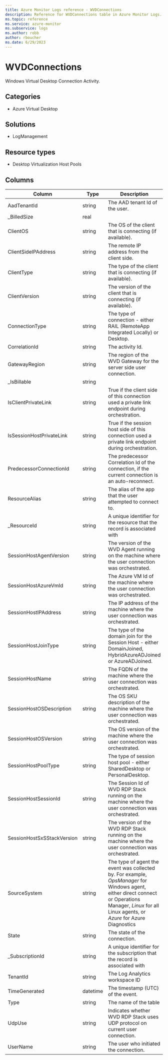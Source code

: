 ```yaml
---
title: Azure Monitor Logs reference - WVDConnections
description: Reference for WVDConnections table in Azure Monitor Logs.
ms.topic: reference
ms.service: azure-monitor
ms.subservice: logs
ms.author: robb
author: rboucher
ms.date: 6/29/2023
---
```


# WVDConnections

 Windows Virtual Desktop Connection Activity.

## Categories

- Azure Virtual Desktop
## Solutions

- LogManagement
## Resource types

- Desktop Virtualization Host Pools




## Columns

| Column | Type | Description |
| --- | --- | --- |
| AadTenantId | string | The AAD tenant Id of the user. |
| _BilledSize | real |  |
| ClientOS | string | The OS of the client that is connecting (if available). |
| ClientSideIPAddress | string | The remote IP address from the client side. |
| ClientType | string | The type of the client that is connecting (if available). |
| ClientVersion | string | The version of the client that is connecting (if available). |
| ConnectionType | string | The type of connection - either RAIL (RemoteApp Integrated Locally) or Desktop. |
| CorrelationId | string | The activity Id. |
| GatewayRegion | string | The region of the WVD Gateway for the server side user connection. |
| _IsBillable | string |  |
| IsClientPrivateLink | string | True if the client side of this connection used a private link endpoint during orchestration. |
| IsSessionHostPrivateLink | string | True if the session host side of this connection used a private link endpoint during orchestration. |
| PredecessorConnectionId | string | The predecessor Correlation Id of the connection, if the current connection is an auto-reconnect. |
| ResourceAlias | string | The alias of the app that the user attempted to connect to. |
| _ResourceId | string | A unique identifier for the resource that the record is associated with |
| SessionHostAgentVersion | string | The version of the WVD Agent running on the machine where the user connection was orchestrated. |
| SessionHostAzureVmId | string | The Azure VM Id of the machine where the user connection was orchestrated. |
| SessionHostIPAddress | string | The IP address of the machine where the user connection was orchestrated. |
| SessionHostJoinType | string | The type of the domain join for the Session Host - either DomainJoined, HybridAzureADJoined or AzureADJoined. |
| SessionHostName | string | The FQDN of the machine where the user connection was orchestrated. |
| SessionHostOSDescription | string | The OS SKU description of the machine where the user connection was orchestrated. |
| SessionHostOSVersion | string | The OS version of the machine where the user connection was orchestrated. |
| SessionHostPoolType | string | The type of session host pool - either SharedDesktop or PersonalDesktop. |
| SessionHostSessionId | string | The Session Id of WVD RDP Stack running on the machine where the user connection was orchestrated. |
| SessionHostSxSStackVersion | string | The version of the WVD RDP Stack running on the machine where the user connection was orchestrated. |
| SourceSystem | string | The type of agent the event was collected by. For example, *OpsManager* for Windows agent, either direct connect or Operations Manager, *Linux* for all Linux agents, or *Azure* for Azure Diagnostics |
| State | string | The state of the connection. |
| _SubscriptionId | string | A unique identifier for the subscription that the record is associated with |
| TenantId | string | The Log Analytics workspace ID |
| TimeGenerated | datetime | The timestamp (UTC) of the event. |
| Type | string | The name of the table |
| UdpUse | string | Indicates whether WVD RDP Stack uses UDP protocol on current user connection. |
| UserName | string | The user who initiated the connection. |
